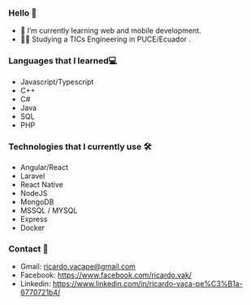 ### Hello 👋
- 🌱 I’m currently learning web and mobile development.
- :man_student:   Studying a TICs Engineering in PUCE/Ecuador 	.
### Languages that I learned:computer:
- Javascript/Typescript
- C++
- C#
- Java
- SQL
- PHP
### Technologies that I currently use :hammer_and_wrench:	
- Angular/React
- Laravel
- React Native
- NodeJS
- MongoDB
- MSSQL / MYSQL
- Express
- Docker
### Contact 💬
- Gmail: ricardo.vacape@gmail.com
- Facebook: https://www.facebook.com/ricardo.vak/
- Linkedin: https://www.linkedin.com/in/ricardo-vaca-pe%C3%B1a-6770721b4/
<!--
**RicardoVP2002/RicardoVP2002** is a ✨ _special_ ✨ repository because its `README.md` (this file) appears on your GitHub profile.

Here are some ideas to get you started:

- 🔭 I’m currently working on ...
- 🌱 I’m currently learning ...
- 👯 I’m looking to collaborate on ...
- 🤔 I’m looking for help with ...
- 💬 Ask me about ...
- 📫 How to reach me: ...
- 😄 Pronouns: ...
- ⚡ Fun fact: ...
-->
